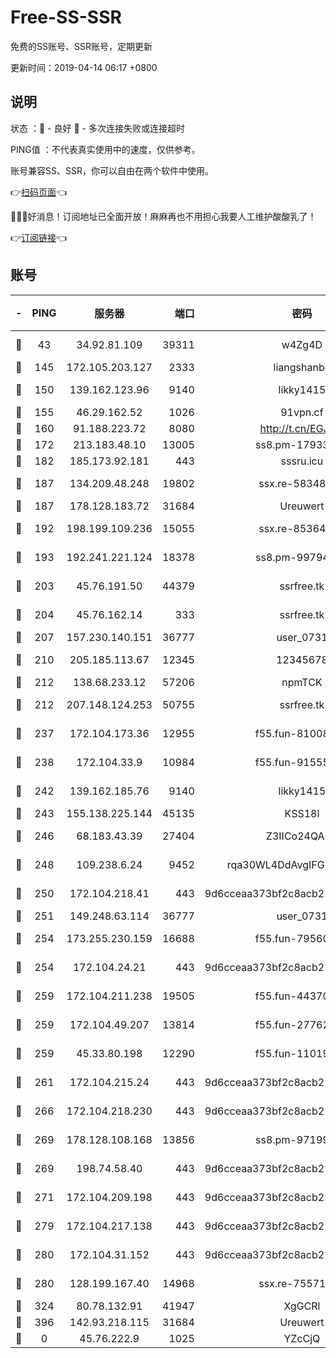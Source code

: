 # Free-SS-SSR

免费的SS账号、SSR账号，定期更新

更新时间：2019-04-14 06:17 +0800

## 说明

状态     ：🙂 - 良好 🙁 - 多次连接失败或连接超时

PING值   ：不代表真实使用中的速度，仅供参考。

账号兼容SS、SSR，你可以自由在两个软件中使用。

👉[扫码页面](https://liesauer.github.io/Free-SS-SSR/)👈

🎉🎉🎉好消息！订阅地址已全面开放！麻麻再也不用担心我要人工维护酸酸乳了！

👉[订阅链接](https://www.liesauer.net/yogurt/subscribe?ACCESS_TOKEN=DAYxR3mMaZAsaqUb)👈

## 账号

|-|PING|服务器|端口|密码|加密方式|区域|
|:----:|:----:|:-----:|-----:|:----:|:----:|:----:|
|🙂|43|34.92.81.109|39311|w4Zg4D|chacha20-ietf|US|
|🙂|145|172.105.203.127|2333|liangshanbo|chacha20|JP|
|🙂|150|139.162.123.96|9140|likky1415|aes-256-cfb|JP|
|🙂|155|46.29.162.52|1026|91vpn.cf|rc4-md5|RU|
|🙂|160|91.188.223.72|8080|http://t.cn/EGJIyrl|rc4-md5|RU|
|🙂|172|213.183.48.10|13005|ss8.pm-17933646|rc4-md5|RU|
|🙂|182|185.173.92.181|443|sssru.icu|rc4-md5|RU|
|🙂|187|134.209.48.248|19802|ssx.re-58348307|aes-256-cfb|US|
|🙂|187|178.128.183.72|31684|Ureuwert|chacha20|US|
|🙂|192|198.199.109.236|15055|ssx.re-85364694|aes-256-cfb|US|
|🙂|193|192.241.221.124|18378|ss8.pm-99794211|aes-256-cfb|US|
|🙂|203|45.76.191.50|44379|ssrfree.tk|aes-256-cfb|SG|
|🙂|204|45.76.162.14|333|ssrfree.tk|aes-256-cfb|SG|
|🙂|207|157.230.140.151|36777|user_0731|chacha20|US|
|🙂|210|205.185.113.67|12345|12345678|aes-256-cfb|US|
|🙂|212|138.68.233.12|57206|npmTCK|rc4-md5|US|
|🙂|212|207.148.124.253|50755|ssrfree.tk|aes-256-cfb|SG|
|🙂|237|172.104.173.36|12955|f55.fun-81008774|aes-256-cfb|SG|
|🙂|238|172.104.33.9|10984|f55.fun-91555287|aes-256-cfb|SG|
|🙂|242|139.162.185.76|9140|likky1415|aes-256-cfb|DE|
|🙂|243|155.138.225.144|45135|KSS18l|rc4-md5|US|
|🙂|246|68.183.43.39|27404|Z3IICo24QAHu|aes-256-cfb|GB|
|🙂|248|109.238.6.24|9452|rqa30WL4DdAvgIFG6Fs3znzTa|aes-256-cfb|FR|
|🙂|250|172.104.218.41|443|9d6cceaa373bf2c8acb22e60b6a58be6|aes-256-cfb|US|
|🙂|251|149.248.63.114|36777|user_0731|chacha20|CA|
|🙂|254|173.255.230.159|16688|f55.fun-79560972|aes-256-cfb|US|
|🙂|254|172.104.24.21|443|9d6cceaa373bf2c8acb22e60b6a58be6|aes-256-cfb|US|
|🙂|259|172.104.211.238|19505|f55.fun-44370256|aes-256-cfb|US|
|🙂|259|172.104.49.207|13814|f55.fun-27762527|aes-256-cfb|SG|
|🙂|259|45.33.80.198|12290|f55.fun-11019774|aes-256-cfb|US|
|🙂|261|172.104.215.24|443|9d6cceaa373bf2c8acb22e60b6a58be6|aes-256-cfb|US|
|🙂|266|172.104.218.230|443|9d6cceaa373bf2c8acb22e60b6a58be6|aes-256-cfb|US|
|🙂|269|178.128.108.168|13856|ss8.pm-97199813|aes-256-cfb|SG|
|🙂|269|198.74.58.40|443|9d6cceaa373bf2c8acb22e60b6a58be6|aes-256-cfb|US|
|🙂|271|172.104.209.198|443|9d6cceaa373bf2c8acb22e60b6a58be6|aes-256-cfb|US|
|🙂|279|172.104.217.138|443|9d6cceaa373bf2c8acb22e60b6a58be6|aes-256-cfb|US|
|🙂|280|172.104.31.152|443|9d6cceaa373bf2c8acb22e60b6a58be6|aes-256-cfb|US|
|🙂|280|128.199.167.40|14968|ssx.re-75571963|aes-256-cfb|SG|
|🙂|324|80.78.132.91|41947|XgGCRl|rc4-md5|DE|
|🙂|396|142.93.218.115|31684|Ureuwert|chacha20|IN|
|🙁|0|45.76.222.9|1025|YZcCjQ|rc4-md5|JP|
